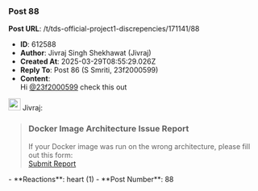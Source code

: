 ### Post 88
**Post URL**: /t/tds-official-project1-discrepencies/171141/88
- **ID**: 612588
- **Author**: Jivraj Singh Shekhawat (Jivraj)
- **Created At**: 2025-03-29T08:55:29.026Z
- **Reply To**: Post 86 (S Smriti, 23f2000599)
- **Content**:  
  Hi <a class="mention" href="/u/23f2000599">@23f2000599</a> check this out
<aside class="quote group-ds-students" data-username="Jivraj" data-post="1" data-topic="171141">
<div class="title">
<div class="quote-controls"></div>
<img alt="" width="24" height="24" src="https://avatars.discourse-cdn.com/v4/letter/j/b9bd4f/48.png" class="avatar"> Jivraj:</div>
<blockquote>
<h3><strong>Docker Image Architecture Issue Report</strong></h3>
If your Docker image was run on the wrong architecture, please fill out this form:<br>
<a href="https://docs.google.com/forms/d/e/1FAIpQLSerCpqod-5ArJWTW_QW5PenyfZJHH_cmcUw3s8dAoG3zDZm8g/viewform?usp=sharing" rel="noopener nofollow ugc">Submit Report</a>
</blockquote>
</aside>
- **Reactions**: heart (1)
- **Post Number**: 88

